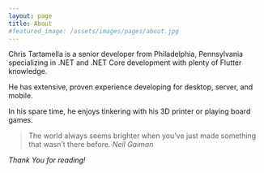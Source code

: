 ```yaml
---
layout: page
title: About
#featured_image: /assets/images/pages/about.jpg
---
```


Chris Tartamella is a senior developer from Philadelphia, Pennsylvania specializing in .NET and .NET Core development with plenty of Flutter knowledge.

He has extensive, proven experience developing for desktop, server, and mobile.  

In his spare time, he enjoys tinkering with his 3D printer or playing board games.

>The world always seems brighter when you’ve just made something that wasn’t there before. <cite>Neil Gaiman</cite>

*Thank You for reading!*